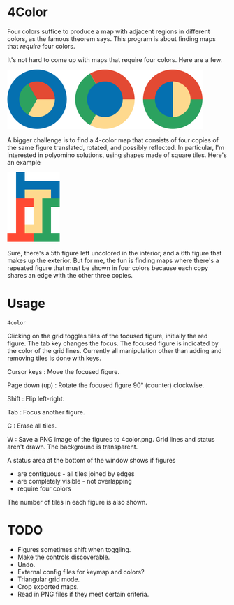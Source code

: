 # 4Color
Four colors suffice to produce a map with adjacent regions in different colors, as the famous theorem says. This program is about finding maps that *require* four colors.

It's not hard to come up with maps that require four colors. Here are a few.

![Maps that require four colors](examples/4-color-disks.png)

A bigger challenge is to find a 4-color map that consists of four copies of the same figure translated, rotated, and possibly reflected. In particular, I'm interested in polyomino solutions, using shapes made of square tiles. Here's an example

![A 4-color polyomino map](examples/figure-1.png)

Sure, there's a 5th figure left uncolored in the interior, and a 6th figure that makes up the exterior. But for me, the fun is finding maps where there's a repeated figure that must be shown in four colors because each copy shares an edge with the other three copies.

# Usage
    4color

Clicking on the grid toggles tiles of the focused figure, initially the red figure. The tab key changes the focus. The focused figure is indicated by the color of the grid lines. Currently all manipulation other than adding and removing tiles is done with keys.

Cursor keys
: Move the focused figure.

Page down (up)
: Rotate the focused figure 90° (counter) clockwise.

Shift
: Flip left-right.

Tab
: Focus another figure.

C
: Erase all tiles.

W
: Save a PNG image of the figures to 4color.png. Grid lines and status aren't drawn. The background is transparent.

A status area at the bottom of the window shows if figures

* are contiguous - all tiles joined by edges
* are completely visible - not overlapping
* require four colors

The number of tiles in each figure is also shown.

# TODO
* Figures sometimes shift when toggling.
* Make the controls discoverable.
* Undo.
* External config files for keymap and colors?
* Triangular grid mode.
* Crop exported maps.
* Read in PNG files if they meet certain criteria.
